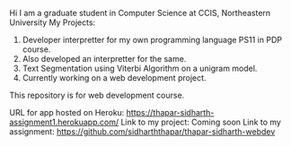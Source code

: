 Hi I am a graduate student in Computer Science at CCIS, Northeastern University
My Projects: 
1. Developer interpretter for my own programming language PS11 in PDP course.
2. Also developed an interpretter for the same.
3. Text Segmentation using Viterbi Algorithm on a unigram model.
4. Currently working on a web development project. 


This repository is for web development course.

URL for app hosted on Heroku: https://thapar-sidharth-assignment1.herokuapp.com/
Link to my project: Coming soon
Link to my assignment: https://github.com/sidharththapar/thapar-sidharth-webdev
